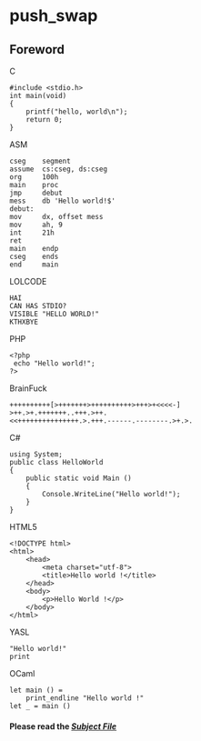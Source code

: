 # push_swap
## Foreword
C
```
#include <stdio.h>
int	main(void)
{
	printf("hello, world\n");
	return 0;
}
```
ASM
```
cseg	segment
assume	cs:cseg, ds:cseg
org		100h
main	proc
jmp		debut
mess	db 'Hello world!$'
debut:
mov		dx, offset mess
mov		ah, 9
int		21h
ret
main	endp
cseg	ends
end		main
```
LOLCODE
```
HAI
CAN HAS STDIO?
VISIBLE "HELLO WORLD!"
KTHXBYE
```
PHP
```
<?php
 echo "Hello world!";
?>
```
BrainFuck
```
++++++++++[>+++++++>++++++++++>+++>+<<<<-]
>++.>+.+++++++..+++.>++.
<<+++++++++++++++.>.+++.------.--------.>+.>.
```
C#
```
using System;
public class HelloWorld
{
	public static void Main ()
	{
		Console.WriteLine("Hello world!");
	}
}
```
HTML5
```
<!DOCTYPE html>
<html>
	<head>
		<meta charset="utf-8">
		<title>Hello world !</title>
	</head>
	<body>
		<p>Hello World !</p>
	</body>
</html>
```
YASL
```
"Hello world!"
print
```
OCaml
```
let main () =
	print_endline "Hello world !"
let _ = main ()
```

#### Please read the [***Subject File***](https://cdn.intra.42.fr/pdf/pdf/70135/en.subject.pdf)